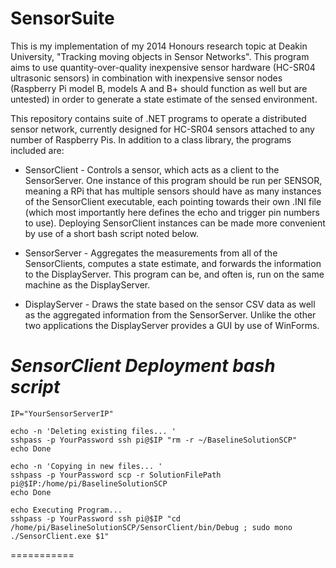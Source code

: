 **SensorSuite**
===========

This is my implementation of my 2014 Honours research topic at Deakin University, "Tracking moving objects in Sensor Networks". This program aims to use quantity-over-quality inexpensive sensor hardware (HC-SR04 ultrasonic sensors) in combination with inexpensive sensor nodes (Raspberry Pi model B, models A and B+ should function as well but are untested) in order to generate a state estimate of the sensed environment.

This repository contains suite of .NET programs to operate a distributed sensor network, currently designed for HC-SR04 sensors attached to any number of Raspberry Pis. In addition to a class library, the programs included are:

* SensorClient - Controls a sensor, which acts as a client to the SensorServer. One instance of this program should be run per SENSOR, meaning a RPi that has multiple sensors should have as many instances of the SensorClient executable, each pointing towards their own .INI file (which most importantly here defines the echo and trigger pin numbers to use). Deploying SensorClient instances can be made more convenient by use of a short bash script noted below.

* SensorServer - Aggregates the measurements from all of the SensorClients, computes a state estimate, and forwards the information to the DisplayServer. This program can be, and often is, run on the same machine as the DisplayServer.

* DisplayServer - Draws the state based on the sensor CSV data as well as the aggregated information from the SensorServer. Unlike the other two applications the DisplayServer provides a GUI by use of WinForms.

*SensorClient Deployment bash script*
===========
    IP="YourSensorServerIP"

    echo -n 'Deleting existing files... '
    sshpass -p YourPassword ssh pi@$IP "rm -r ~/BaselineSolutionSCP"
    echo Done

    echo -n 'Copying in new files... '
    sshpass -p YourPassword scp -r SolutionFilePath pi@$IP:/home/pi/BaselineSolutionSCP
    echo Done

    echo Executing Program...
    sshpass -p YourPassword ssh pi@$IP "cd /home/pi/BaselineSolutionSCP/SensorClient/bin/Debug ; sudo mono ./SensorClient.exe $1"
===========